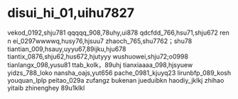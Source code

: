 # disui_hi_01,uihu7827
vekod_0192,shju781
qqqqq_908,78uhy,ui878
qdcfdd_766,hsu71,shju672
ren n ei_0297wwwwq,husy76,hjsuu7
zhaoch_765,shu7762；shu78
tiantian_009,hsauy,uyyu67,89ijku,hju678
tiantix_0876,shju62,hus672,hjutyyy
wushuowei,shju72;o0998
tianlangx_098,yusu81
ttab_kolk，89uhj
tianxiaaaa_098,hjsyuew
yidzs_788_loko
nansha_oajs,yut656
pache_0981_kjuyq23
lirunbfp_089_kosh
youquan_lplp
peitao_029a
zufangz
bukenan
jueduibkn
haodiy_jklkj
zhihao
yitaib
zhinenghey
89u1klkl
